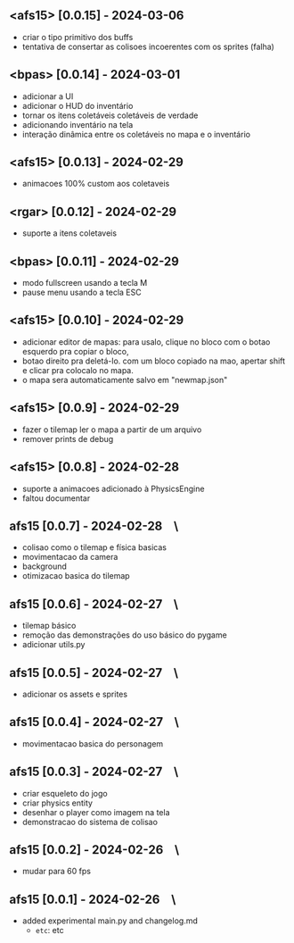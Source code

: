 
## \<afs15\> [0.0.15] - 2024-03-06 &ensp;
- criar o tipo primitivo dos buffs
- tentativa de consertar as colisoes incoerentes com os sprites (falha)

## \<bpas\> [0.0.14] - 2024-03-01 &ensp;
- adicionar a UI
- adicionar o HUD do inventário
- tornar os itens coletáveis coletáveis de verdade
- adicionando inventário na tela
- interação dinâmica entre os coletáveis no mapa e o inventário

## \<afs15\> [0.0.13] - 2024-02-29 &ensp;

- animacoes 100% custom aos coletaveis

## \<rgar\> [0.0.12] - 2024-02-29 &ensp;
- suporte a itens coletaveis

## \<bpas\> [0.0.11] - 2024-02-29 &ensp;
- modo fullscreen usando a tecla M
- pause menu usando a tecla ESC

## \<afs15\> [0.0.10] - 2024-02-29 &ensp;
- adicionar editor de mapas: para usalo, clique no bloco com o botao esquerdo pra copiar o bloco,
- botao direito pra deletá-lo. com um bloco copiado na mao, apertar shift e clicar pra colocalo no mapa.
- o mapa sera automaticamente salvo em "newmap.json"


## \<afs15\> [0.0.9] - 2024-02-29 &ensp;
- fazer o tilemap ler o mapa a partir de um arquivo
- remover prints de debug


## \<afs15\> [0.0.8] - 2024-02-28 &ensp;
  - suporte a animacoes adicionado à PhysicsEngine
  - faltou documentar

## afs15 [0.0.7] - 2024-02-28 &ensp; \
 - colisao como o tilemap e física basicas
 - movimentacao da camera
 - background
 - otimizacao basica do tilemap



## afs15 [0.0.6] - 2024-02-27 &ensp; \
 - tilemap básico 
 - remoção das demonstrações do uso básico do pygame
 - adicionar utils.py

## afs15 [0.0.5] - 2024-02-27 &ensp; \
- adicionar os assets e sprites

## afs15 [0.0.4] - 2024-02-27 &ensp; \

- movimentacao basica do personagem

## afs15 [0.0.3] - 2024-02-27 &ensp; \

- criar esqueleto do jogo
- criar physics entity
- desenhar o player como imagem na tela
- demonstracao do sistema de colisao 


## afs15 [0.0.2] - 2024-02-26 &ensp; \

- mudar para 60 fps


## afs15 [0.0.1] - 2024-02-26 &ensp; \

- added experimental main.py and changelog.md
  - ``etc``: etc
